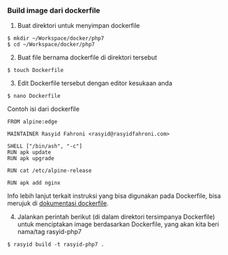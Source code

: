 ### Build image dari dockerfile

1. Buat direktori untuk menyimpan dockerfile

  ```
  $ mkdir ~/Workspace/docker/php7
  $ cd ~/Workspace/docker/php7
  ```

2. Buat file bernama dockerfile di direktori tersebut

  ```
  $ touch Dockerfile
  ```

3. Edit Dockerfile tersebut dengan editor kesukaan anda

  ```
  $ nano Dockerfile
  ```

  Contoh isi dari dockerfile

  ```
  FROM alpine:edge

  MAINTAINER Rasyid Fahroni <rasyid@rasyidfahroni.com>

  SHELL ["/bin/ash", "-c"]
  RUN apk update
  RUN apk upgrade

  RUN cat /etc/alpine-release

  RUN apk add nginx
  ```

  Info lebih lanjut terkait instruksi yang bisa digunakan pada Dockerfile, bisa merujuk di [dokumentasi dockerfile](https://docs.docker.com/engine/reference/builder/).

4. Jalankan perintah berikut (di dalam direktori tersimpanya Dockerfile) untuk menciptakan image berdasarkan Dockerfile, yang akan kita beri nama/tag rasyid-php7

  ```
  $ rasyid build -t rasyid-php7 .
  ```
